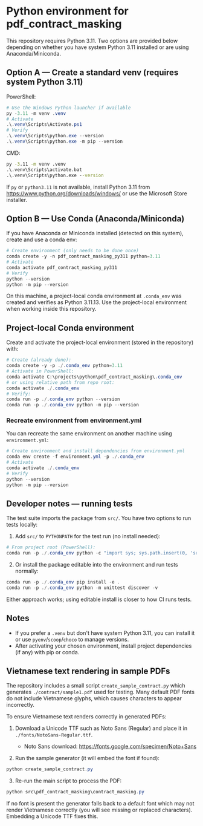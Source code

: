 # Python environment for pdf_contract_masking

This repository requires Python 3.11. Two options are provided below depending on whether you have system Python 3.11 installed or are using Anaconda/Miniconda.

## Option A — Create a standard venv (requires system Python 3.11)
PowerShell:

```powershell
# Use the Windows Python launcher if available
py -3.11 -m venv .venv
# Activate
.\.venv\Scripts\Activate.ps1
# Verify
.\.venv\Scripts\python.exe --version
.\.venv\Scripts\python.exe -m pip --version
```

CMD:

```cmd
py -3.11 -m venv .venv
.\.venv\Scripts\activate.bat
.\.venv\Scripts\python.exe --version
```

If `py` or `python3.11` is not available, install Python 3.11 from https://www.python.org/downloads/windows/ or use the Microsoft Store installer.

## Option B — Use Conda (Anaconda/Miniconda)
If you have Anaconda or Miniconda installed (detected on this system), create and use a conda env:

```powershell
# Create environment (only needs to be done once)
conda create -y -n pdf_contract_masking_py311 python=3.11
# Activate
conda activate pdf_contract_masking_py311
# Verify
python --version
python -m pip --version
```

On this machine, a project-local conda environment at `.conda_env` was created and verifies as Python 3.11.13. Use the project-local environment when working inside this repository.

## Project-local Conda environment
Create and activate the project-local environment (stored in the repository) with:

```powershell
# Create (already done):
conda create -y -p ./.conda_env python=3.11
# Activate in PowerShell:
conda activate C:\projects\python\pdf_contract_masking\.conda_env
# or using relative path from repo root:
conda activate ./.conda_env
# Verify:
conda run -p ./.conda_env python --version
conda run -p ./.conda_env python -m pip --version
```

### Recreate environment from environment.yml

You can recreate the same environment on another machine using `environment.yml`:

```powershell
# Create environment and install dependencies from environment.yml
conda env create -f environment.yml -p ./.conda_env
# Activate
conda activate ./.conda_env
# Verify
python --version
python -m pip --version
```

## Developer notes — running tests

The test suite imports the package from `src/`. You have two options to run tests locally:

1) Add `src/` to `PYTHONPATH` for the test run (no install needed):

```powershell
# From project root (PowerShell):
conda run -p ./.conda_env python -c "import sys; sys.path.insert(0, 'src'); import unittest; loader=unittest.TestLoader(); suite=loader.discover('tests'); import unittest; runner=unittest.TextTestRunner(verbosity=2); result=runner.run(suite); import sys as _s; _s.exit(0 if result.wasSuccessful() else 1)"
```

2) Or install the package editable into the environment and run tests normally:

```powershell
conda run -p ./.conda_env pip install -e .
conda run -p ./.conda_env python -m unittest discover -v
```

Either approach works; using editable install is closer to how CI runs tests.

## Notes
- If you prefer a `.venv` but don't have system Python 3.11, you can install it or use `pyenv`/`scoop`/`choco` to manage versions.
- After activating your chosen environment, install project dependencies (if any) with pip or conda.

## Vietnamese text rendering in sample PDFs

The repository includes a small script `create_sample_contract.py` which generates `./contract/sample1.pdf` used for testing. Many default PDF fonts do not include Vietnamese glyphs, which causes characters to appear incorrectly.

To ensure Vietnamese text renders correctly in generated PDFs:

1) Download a Unicode TTF such as Noto Sans (Regular) and place it in `./fonts/NotoSans-Regular.ttf`.
	- Noto Sans download: https://fonts.google.com/specimen/Noto+Sans

2) Run the sample generator (it will embed the font if found):

```powershell
python create_sample_contract.py
```

3) Re-run the main script to process the PDF:

```powershell
python src\pdf_contract_masking\contract_masking.py
```

If no font is present the generator falls back to a default font which may not render Vietnamese correctly (you will see missing or replaced characters). Embedding a Unicode TTF fixes this.

